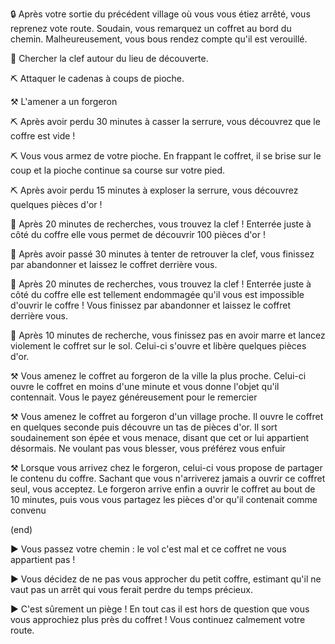 :lock: Après votre sortie du précédent village où vous vous étiez arrêté, vous reprenez vote route. Soudain, vous remarquez un coffret au bord du chemin. Malheureusement, vous bous rendez compte qu'il est verouillé.


:key: Chercher la clef autour du lieu de découverte.

:pick: Attaquer le cadenas à coups de pioche. 

⚒️ L'amener a un forgeron


:pick: Après avoir perdu 30 minutes à casser la serrure, vous découvrez que le coffre est vide !

:pick: Vous vous armez de votre pioche. En frappant le coffret, il se brise sur le coup et la pioche continue sa course sur votre pied. 

:pick: Après avoir perdu 15 minutes à exploser la serrure, vous découvrez quelques pièces d'or !


:key: Après 20 minutes de recherches, vous trouvez la clef ! Enterrée juste à côté du coffre elle vous permet de découvrir 100 pièces d'or !

:key: Après avoir passé 30 minutes à tenter de retrouver la clef, vous finissez par abandonner et laissez le coffret derrière vous.

:key: Après 20 minutes de recherches, vous trouvez la clef ! Enterrée juste à côté du coffre elle est tellement endommagée qu'il vous est impossible d'ouvrir le coffre ! Vous finissez par abandonner et laissez le coffret derrière vous.

:key: Après 10 minutes de recherche, vous finissez pas en avoir marre et lancez violement le coffret sur le sol. Celui-ci s'ouvre et libère quelques pièces d'or.


:hammer_and_pick: Vous amenez le coffret au forgeron de la ville la plus proche. Celui-ci ouvre le coffret en moins d'une minute et vous donne l'objet qu'il contennait. Vous le payez généreusement pour le remercier

:hammer_and_pick: Vous amenez le coffret au forgeron d'un village proche. Il ouvre le coffret en quelques seconde puis découvre un tas de pièces d'or. Il sort soudainement son épée et vous menace, disant que cet or lui appartient désormais. Ne voulant pas vous blesser, vous préférez vous enfuir

:hammer_and_pick: Lorsque vous arrivez chez le forgeron, celui-ci vous propose de partager le contenu du coffre. Sachant que vous n'arriverez jamais a ouvrir ce coffret seul, vous acceptez. Le forgeron arrive enfin a ouvrir le coffret au bout de 10 minutes, puis vous vous partagez les pièces d'or qu'il contenait comme convenu


(end)

:arrow_forward: Vous passez votre chemin : le vol c'est mal et ce coffret ne vous appartient pas !

:arrow_forward: Vous décidez de ne pas vous approcher du petit coffre, estimant qu'il ne vaut pas un arrêt qui vous ferait perdre du temps précieux.

:arrow_forward: C'est sûrement un piège ! En tout cas il est hors de question que vous vous approchiez plus près du coffret ! Vous continuez calmement votre route.
